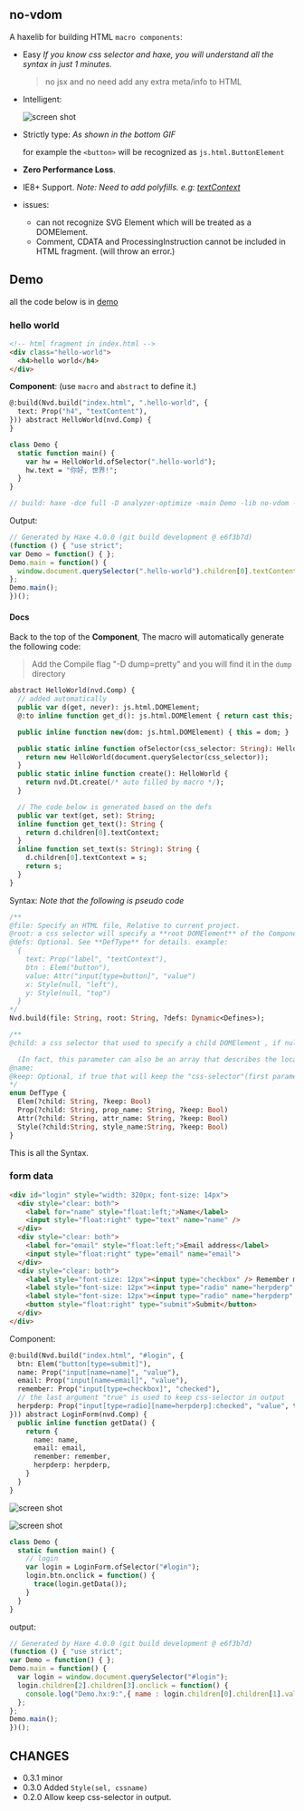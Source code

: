 no-vdom
--------

A haxelib for building HTML `macro components`:

* Easy *If you know css selector and haxe, you will understand all the syntax in just 1 minutes.*

  > no jsx and no need add any extra meta/info to HTML

* Intelligent:

  ![screen shot](demo/demo-3.gif)

* Strictly type: *As shown in the bottom GIF*

  for example the `<button>` will be recognized as `js.html.ButtonElement`

* **Zero Performance Loss**.

* IE8+ Support. *Note: Need to add polyfills. e.g: [textContext](http://eligrey.com/blog/post/textcontent-in-ie8)*

* issues:
  - can not recognize SVG Element which will be treated as a DOMElement.
  - Comment, CDATA and ProcessingInstruction cannot be included in HTML fragment. (will throw an error.)

## Demo

all the code below is in [demo](demo/Demo.hx?ts=4)

### hello world

```html
<!-- html fragment in index.html -->
<div class="hello-world">
  <h4>hello world</h4>
</div>
```

**Component**: (use `macro` and `abstract` to define it.)

```haxe
@:build(Nvd.build("index.html", ".hello-world", {
  text: Prop("h4", "textContent"),
})) abstract HelloWorld(nvd.Comp) {
}

class Demo {
  static function main() {
    var hw = HelloWorld.ofSelector(".hello-world");
    hw.text = "你好, 世界!";
  }
}

// build: haxe -dce full -D analyzer-optimize -main Demo -lib no-vdom -js demo.js
```

Output:

```js
// Generated by Haxe 4.0.0 (git build development @ e6f3b7d)
(function () { "use strict";
var Demo = function() { };
Demo.main = function() {
  window.document.querySelector(".hello-world").children[0].textContent = "你好, 世界!";
};
Demo.main();
})();
```

#### Docs

Back to the top of the **Component**, The macro will automatically generate the following code:

  > Add the Compile flag "-D dump=pretty" and you will find it in the `dump` directory

```haxe
abstract HelloWorld(nvd.Comp) {
  // added automatically
  public var d(get, never): js.html.DOMElement;
  @:to inline function get_d(): js.html.DOMElement { return cast this; }

  public inline function new(dom: js.html.DOMElement) { this = dom; }

  public static inline function ofSelector(css_selector: String): HelloWorld {
    return new HelloWorld(document.querySelector(css_selector));
  }
  public static inline function create(): HelloWorld {
    return nvd.Dt.create(/* auto filled by macro */);
  }

  // The code below is generated based on the defs
  public var text(get, set): String;
  inline function get_text(): String {
    return d.children[0].textContext;
  }
  inline function set_text(s: String): String {
    d.children[0].textContext = s;
    return s;
  }
}
```

Syntax: *Note that the following is pseudo code*

```haxe
/**
@file: Specify an HTML file, Relative to current project.
@root: a css selector will specify a **root DOMElement** of the Component.
@defs: Optional. See **DefType** for details. example:
  {
    text: Prop("label", "textContext"),
    btn : Elem("button"),
    value: Attr("input[type=button]", "value")
    x: Style(null, "left"),
    y: Style(null, "top")
  }
*/
Nvd.build(file: String, root: String, ?defs: Dynamic<Defines>);

/**
@child: a css selector that used to specify a child DOMElement , if null it's represented as root DOMElement.

  (In fact, this parameter can also be an array that describes the location relative to the root DOMElement).
@name:
@keep: Optional, if true that will keep the "css-selector"(first parameter) in output.
*/
enum DefType {
  Elem(?child: String, ?keep: Bool)
  Prop(?child: String, prop_name: String, ?keep: Bool)
  Attr(?child: String, attr_name: String, ?keep: Bool)
  Style(?child:String, style_name:String, ?keep: Bool)
}
```

This is all the Syntax.

### form data

```html
<div id="login" style="width: 320px; font-size: 14px">
  <div style="clear: both">
    <label for="name" style="float:left;">Name</label>
    <input style="float:right" type="text" name="name" />
  </div>
  <div style="clear: both">
    <label for="email" style="float:left;">Email address</label>
    <input style="float:right" type="email" name="email">
  </div>
  <div style="clear: both">
    <label style="font-size: 12px"><input type="checkbox" /> Remember me </label>
    <label style="font-size: 12px"><input type="radio" name="herpderp" value="herp" checked="checked" /> Herp </label>
    <label style="font-size: 12px"><input type="radio" name="herpderp" value="derp" /> Derp </label>
    <button style="float:right" type="submit">Submit</button>
  </div>
</div>
```

Component:

```hx
@:build(Nvd.build("index.html", "#login", {
  btn: Elem("button[type=submit]"),
  name: Prop("input[name=name]", "value"),
  email: Prop("input[name=email]", "value"),
  remember: Prop("input[type=checkbox]", "checked"),
  // the last argument "true" is used to keep css-selector in output
  herpderp: Prop("input[type=radio][name=herpderp]:checked", "value", true),
})) abstract LoginForm(nvd.Comp) {
  public inline function getData() {
    return {
      name: name,
      email: email,
      remember: remember,
      herpderp: herpderp,
    }
  }
}
```

![screen shot](demo/demo.gif)

![screen shot](demo/demo-2.gif)

```hx
class Demo {
  static function main() {
    // login
    var login = LoginForm.ofSelector("#login");
    login.btn.onclick = function() {
      trace(login.getData());
    }
  }
}
```

output:

```js
// Generated by Haxe 4.0.0 (git build development @ e6f3b7d)
(function () { "use strict";
var Demo = function() { };
Demo.main = function() {
  var login = window.document.querySelector("#login");
  login.children[2].children[3].onclick = function() {
    console.log("Demo.hx:9:",{ name : login.children[0].children[1].value, email : login.children[1].children[1].value, remember : login.children[2].children[0].children[0].checked, herpderp : login.querySelector("input[type=radio][name=herpderp]:checked").value});
  };
};
Demo.main();
})();
```

## CHANGES

* 0.3.1 minor
* 0.3.0 Added `Style(sel, cssname)`
* 0.2.0 Allow keep css-selector in output.
